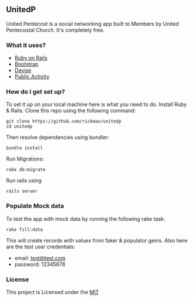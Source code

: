 ## UnitedP

United Pentecost is a social networking app built to Members by United Pentecostal Church. It's completely free.

### What it uses?

* [Ruby on Rails](https://github.com/rails/rails)
* [Bootstrap](https://github.com/twbs/bootstrap-sass)
* [Devise](https://github.com/plataformatec/devise)
* [Public Activity](https://github.com/chaps-io/public_activity)

### How do I get set up?

To set it up on your local machine here is what you need to do. Install Ruby & Rails. Clone this repo using the following command:

```
git clone https://github.com/rickmax/unitedp
cd unitedp
```
Then resolve dependencies using bundler:

```
bundle install
```

Run Migrations:

```
rake db:migrate
```

Run rails using

```
rails server
```

### Populate Mock data
To test the app with mock data by running the following rake task:

```
rake fill:data
```

This will create records with values from faker & populator gems. Also here are the test user credentials:

* email: test@test.com
* password: 12345678

### License
This project is Licensed under the [MIT](http://rickmax-unitedp.mit-license.org/)
